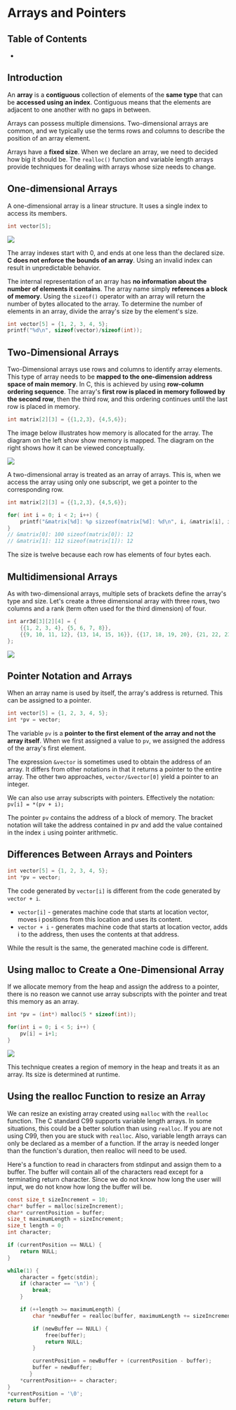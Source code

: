 # Arrays and Pointers

## Table of Contents

* [](#)

## Introduction

An **array** is a **contiguous** collection of elements of the **same type** that can be **accessed using an index**. Contiguous means that the elements are adjacent to one another with no gaps in between. 

Arrays can possess multiple dimensions. Two-dimensional arrays are common, and we typically use the terms rows and columns to describe the position of an array element.

Arrays have a **fixed size**. When we declare an array, we need to decided how big it should be. The `realloc()` function and variable length arrays provide techniques for dealing with arrays whose size needs to change.

## One-dimensional Arrays

A one-dimensional array is a linear structure. It uses a single index to access its members. 

```c
int vector[5];
```

<img src="4_resources/arr_alloc.png">

The array indexes start with 0, and ends at one less than the declared size. **C does not enforce the bounds of an array**. Using an invalid index can result in unpredictable behavior.

The internal representation of an array has **no information about the number of elements it contains**. The array name simply **references a block of memory**. Using the `sizeof()` operator with an array will return the number of bytes allocated to the array. To determine the number of elements in an array, divide the array's size by the element's size.

```c
int vector[5] = {1, 2, 3, 4, 5};
printf("%d\n", sizeof(vector)/sizeof(int));
```

## Two-Dimensional Arrays

Two-Dimensional arrays use rows and columns to identify array elements. This type of array needs to be **mapped to the one-dimension address space of main memory**. In C, this is achieved by using **row-column ordering sequence**. The array's **first row is placed in memory followed by the second row**, then the third row, and this ordering continues until the last row is placed in memory.

```c
int matrix[2][3] = {{1,2,3}, {4,5,6}};
```

The image below illustrates how memory is allocated for the array. The diagram on the left show show memory is mapped. The diagram on the right shows how it can be viewed conceptually.

<img src="4_resources/two_dimension.png">

A two-dimensional array is treated as an array of arrays. This is, when we access the array using only one subscript, we get a pointer to the corresponding row. 

```c
int matrix[2][3] = {{1,2,3}, {4,5,6}};

for( int i = 0; i < 2; i++) {
    printf("&matrix[%d]: %p sizzeof(matrix[%d]: %d\n", i, &matrix[i], i, sizeof(matrix[i]);
}
// &matrix[0]: 100 sizeof(matrix[0]): 12
// &matrix[1]: 112 sizeof(matrix[1]): 12
```

The size is twelve because each row has elements of four bytes each.

## Multidimensional Arrays

As with two-dimensional arrays, multiple sets of brackets define the array's type and size. Let's create a three dimensional array with three rows, two columns and a rank (term often used for the third dimension) of four.


```c
int arr3d[3][2][4] = {
    {{1, 2, 3, 4}, {5, 6, 7, 8}},
    {{9, 10, 11, 12}, {13, 14, 15, 16}}, {{17, 18, 19, 20}, {21, 22, 23, 24}}
};
```

<img src="4_resources/three_dimension.png">

## Pointer Notation and Arrays

When an array name is used by itself, the array's address is returned. This can be assigned to a pointer.

```c
int vector[5] = {1, 2, 3, 4, 5};
int *pv = vector;
```

The variable `pv` is a **pointer to the first element of the array and not the array itself**. When we first assigned a value to `pv`, we assigned the address of the array's first element.

The expression `&vector` is sometimes used to obtain the address of an array. It differs from other notations in that it returns a pointer to the entire array. The other two approaches, `vector/&vector[0]` yield a pointer to an integer. 

We can also use array subscripts with pointers. Effectively the notation: `pv[i] = *(pv + i);`

The pointer `pv` contains the address of a block of memory. The bracket notation will take the address contained in pv and add the value contained in the index `i` using pointer arithmetic.

## Differences Between Arrays and Pointers

```c
int vector[5] = {1, 2, 3, 4, 5};
int *pv = vector;
```

The code generated by `vector[i]` is different from the code generated by `vector + i`.
* `vector[i]` - generates machine code that starts at location vector, moves i positions from this location and uses its content.
* `vector + i` - generates machine code that starts at location vector, adds i to the address, then uses the contents at that address.

While the result is the same, the generated machine code is different.

## Using malloc to Create a One-Dimensional Array

If we allocate memory from the heap and assign the address to a pointer, there is no reason we cannot use array subscripts with the pointer and treat this memory as an array.

```c
int *pv = (int*) malloc(5 * sizeof(int));

for(int i = 0; i < 5; i++) {
    pv[i] = i+1;
}
```

<img src="4_resources/arr_heap.png">

This technique creates a region of memory in the heap and treats it as an array. Its size is determined at runtime. 

## Using the realloc Function to resize an Array

We can resize an existing array created using `malloc` with the `realloc` function. The C standard C99 supports variable length arrays. In some situations, this could be a better solution than using `realloc`. If you are not using C99, then you are stuck with `realloc`. Also, variable length arrays can only be declared as a member of a function. If the array is needed longer than the function's duration, then realloc will need to be used. 

Here's a function to read in characters from stdinput and assign them to a buffer. The buffer will contain all of the characters read except for a terminating return character. Since we do not know how long the user will input, we do not know how long the buffer will be.

```c
const size_t sizeIncrement = 10;
char* buffer = malloc(sizeIncrement);
char* currentPosition = buffer;
size_t maximumLength = sizeIncrement;
size_t length = 0;
int character;

if (currentPosition == NULL) {
    return NULL;
}

while(1) {
    character = fgetc(stdin);
    if (character == '\n') {
        break;
    }

    if (++length >= maximumLength) {
        char *newBuffer = realloc(buffer, maximumLength += sizeIncrement);

        if (newBuffer == NULL) {
            free(buffer);
            return NULL;
        }

        currentPosition = newBuffer + (currentPosition - buffer);
        buffer = newBuffer;
       }
    *currentPosition++ = character;
}
*currentPosition = '\0';
return buffer;
```